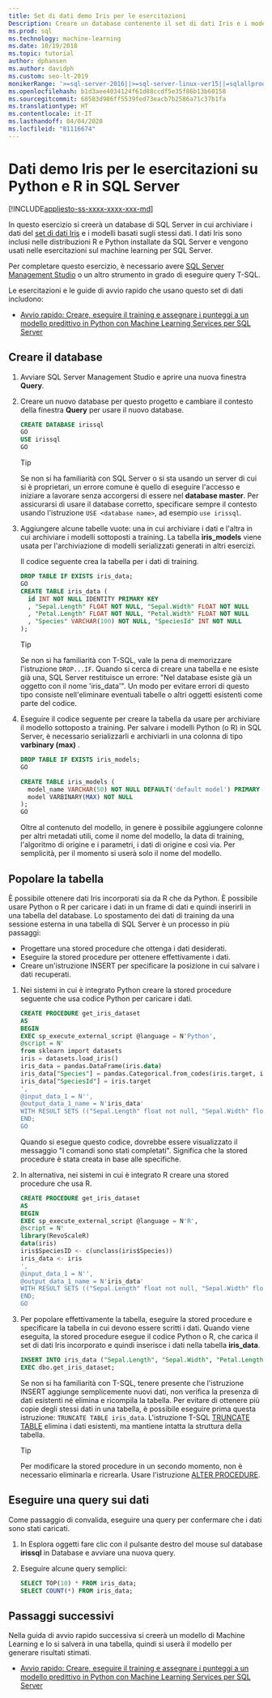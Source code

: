 ```yaml
---
title: Set di dati demo Iris per le esercitazioni
Description: Creare un database contenente il set di dati Iris e i modelli predittivi. Questo set di dati viene usato nelle esercitazioni di R e Python per Machine Learning Services per SQL Server.
ms.prod: sql
ms.technology: machine-learning
ms.date: 10/19/2018
ms.topic: tutorial
author: dphansen
ms.author: davidph
ms.custom: seo-lt-2019
monikerRange: '>=sql-server-2016||>=sql-server-linux-ver15||=sqlallproducts-allversions'
ms.openlocfilehash: b1d3aee4034124f61d88ccdf5e35f86b13b60158
ms.sourcegitcommit: 68583d986ff5539fed73eacb7b2586a71c37b1fa
ms.translationtype: HT
ms.contentlocale: it-IT
ms.lasthandoff: 04/04/2020
ms.locfileid: "81116674"
---
```

#  <a name="iris-demo-data-for-python-and-r-tutorials-in-sql-server"></a>Dati demo Iris per le esercitazioni su Python e R in SQL Server 
[!INCLUDE[appliesto-ss-xxxx-xxxx-xxx-md](../../includes/appliesto-ss-xxxx-xxxx-xxx-md.md)]

In questo esercizio si creerà un database di SQL Server in cui archiviare i dati del [set di dati Iris](https://en.wikipedia.org/wiki/Iris_flower_data_set) e i modelli basati sugli stessi dati. I dati Iris sono inclusi nelle distribuzioni R e Python installate da SQL Server e vengono usati nelle esercitazioni sul machine learning per SQL Server. 

Per completare questo esercizio, è necessario avere [SQL Server Management Studio](https://docs.microsoft.com/sql/ssms/download-sql-server-management-studio-ssms?view=sql-server-2017) o un altro strumento in grado di eseguire query T-SQL.

Le esercitazioni e le guide di avvio rapido che usano questo set di dati includono:

+  [Avvio rapido: Creare, eseguire il training e assegnare i punteggi a un modello predittivo in Python con Machine Learning Services per SQL Server](quickstart-python-train-score-model.md)

## <a name="create-the-database"></a>Creare il database

1. Avviare SQL Server Management Studio e aprire una nuova finestra **Query**.  

2. Creare un nuovo database per questo progetto e cambiare il contesto della finestra **Query** per usare il nuovo database.

    ```sql
    CREATE DATABASE irissql
    GO
    USE irissql
    GO
    ```

    > [!TIP] 
    > Se non si ha familiarità con SQL Server o si sta usando un server di cui si è proprietari, un errore comune è quello di eseguire l'accesso e iniziare a lavorare senza accorgersi di essere nel **database master**. Per assicurarsi di usare il database corretto, specificare sempre il contesto usando l'istruzione `USE <database name>`, ad esempio `use irissql`.

3. Aggiungere alcune tabelle vuote: una in cui archiviare i dati e l'altra in cui archiviare i modelli sottoposti a training. La tabella **iris_models** viene usata per l'archiviazione di modelli serializzati generati in altri esercizi.

    Il codice seguente crea la tabella per i dati di training.

    ```sql
    DROP TABLE IF EXISTS iris_data;
    GO
    CREATE TABLE iris_data (
      id INT NOT NULL IDENTITY PRIMARY KEY
      , "Sepal.Length" FLOAT NOT NULL, "Sepal.Width" FLOAT NOT NULL
      , "Petal.Length" FLOAT NOT NULL, "Petal.Width" FLOAT NOT NULL
      , "Species" VARCHAR(100) NOT NULL, "SpeciesId" INT NOT NULL
    );
    ```

    > [!TIP] 
    > Se non si ha familiarità con T-SQL, vale la pena di memorizzare l'istruzione `DROP...IF`. Quando si cerca di creare una tabella e ne esiste già una, SQL Server restituisce un errore: "Nel database esiste già un oggetto con il nome 'iris_data'". Un modo per evitare errori di questo tipo consiste nell'eliminare eventuali tabelle o altri oggetti esistenti come parte del codice.

4. Eseguire il codice seguente per creare la tabella da usare per archiviare il modello sottoposto a training. Per salvare i modelli Python (o R) in SQL Server, è necessario serializzarli e archiviarli in una colonna di tipo **varbinary (max)** . 

    ```sql
    DROP TABLE IF EXISTS iris_models;
    GO
    
    CREATE TABLE iris_models (
      model_name VARCHAR(50) NOT NULL DEFAULT('default model') PRIMARY KEY,
      model VARBINARY(MAX) NOT NULL
    );
    GO
    ```

    Oltre al contenuto del modello, in genere è possibile aggiungere colonne per altri metadati utili, come il nome del modello, la data di training, l'algoritmo di origine e i parametri, i dati di origine e così via. Per semplicità, per il momento si userà solo il nome del modello.

## <a name="populate-the-table"></a>Popolare la tabella

È possibile ottenere dati Iris incorporati sia da R che da Python. È possibile usare Python o R per caricare i dati in un frame di dati e quindi inserirli in una tabella del database. Lo spostamento dei dati di training da una sessione esterna in una tabella di SQL Server è un processo in più passaggi:

+ Progettare una stored procedure che ottenga i dati desiderati.
+ Eseguire la stored procedure per ottenere effettivamente i dati.
+ Creare un'istruzione INSERT per specificare la posizione in cui salvare i dati recuperati.

1. Nei sistemi in cui è integrato Python creare la stored procedure seguente che usa codice Python per caricare i dati.

    ```sql
    CREATE PROCEDURE get_iris_dataset
    AS
    BEGIN
    EXEC sp_execute_external_script @language = N'Python', 
    @script = N'
    from sklearn import datasets
    iris = datasets.load_iris()
    iris_data = pandas.DataFrame(iris.data)
    iris_data["Species"] = pandas.Categorical.from_codes(iris.target, iris.target_names)
    iris_data["SpeciesId"] = iris.target
    ', 
    @input_data_1 = N'', 
    @output_data_1_name = N'iris_data'
    WITH RESULT SETS (("Sepal.Length" float not null, "Sepal.Width" float not null, "Petal.Length" float not null, "Petal.Width" float not null, "Species" varchar(100) not null, "SpeciesId" int not null));
    END;
    GO
    ```

    Quando si esegue questo codice, dovrebbe essere visualizzato il messaggio "I comandi sono stati completati". Significa che la stored procedure è stata creata in base alle specifiche.

2. In alternativa, nei sistemi in cui è integrato R creare una stored procedure che usa R.

    ```sql
    CREATE PROCEDURE get_iris_dataset
    AS
    BEGIN
    EXEC sp_execute_external_script @language = N'R', 
    @script = N'
    library(RevoScaleR)
    data(iris)
    iris$SpeciesID <- c(unclass(iris$Species))
    iris_data <- iris
    ', 
    @input_data_1 = N'', 
    @output_data_1_name = N'iris_data'
    WITH RESULT SETS (("Sepal.Length" float not null, "Sepal.Width" float not null, "Petal.Length" float not null, "Petal.Width" float not null, "Species" varchar(100) not null, "SpeciesId" int not null));
    END;
    GO
    ```

3. Per popolare effettivamente la tabella, eseguire la stored procedure e specificare la tabella in cui devono essere scritti i dati. Quando viene eseguita, la stored procedure esegue il codice Python o R, che carica il set di dati Iris incorporato e quindi inserisce i dati nella tabella **iris_data**.

    ```sql
    INSERT INTO iris_data ("Sepal.Length", "Sepal.Width", "Petal.Length", "Petal.Width", "Species", "SpeciesId")
    EXEC dbo.get_iris_dataset;
    ```

    Se non si ha familiarità con T-SQL, tenere presente che l'istruzione INSERT aggiunge semplicemente nuovi dati, non verifica la presenza di dati esistenti né elimina e ricompila la tabella. Per evitare di ottenere più copie degli stessi dati in una tabella, è possibile eseguire prima questa istruzione: `TRUNCATE TABLE iris_data`. L'istruzione T-SQL [TRUNCATE TABLE](https://docs.microsoft.com/sql/t-sql/statements/truncate-table-transact-sql) elimina i dati esistenti, ma mantiene intatta la struttura della tabella.

    > [!TIP]
    > Per modificare la stored procedure in un secondo momento, non è necessario eliminarla e ricrearla. Usare l'istruzione [ALTER PROCEDURE](https://docs.microsoft.com/sql/t-sql/statements/alter-procedure-transact-sql). 


## <a name="query-the-data"></a>Eseguire una query sui dati

Come passaggio di convalida, eseguire una query per confermare che i dati sono stati caricati.

1. In Esplora oggetti fare clic con il pulsante destro del mouse sul database **irissql** in Database e avviare una nuova query.

2. Eseguire alcune query semplici:

    ```sql
    SELECT TOP(10) * FROM iris_data;
    SELECT COUNT(*) FROM iris_data;
    ```

## <a name="next-steps"></a>Passaggi successivi

Nella guida di avvio rapido successiva si creerà un modello di Machine Learning e lo si salverà in una tabella, quindi si userà il modello per generare risultati stimati.

+ [Avvio rapido: Creare, eseguire il training e assegnare i punteggi a un modello predittivo in Python con Machine Learning Services per SQL Server](quickstart-python-train-score-model.md)
